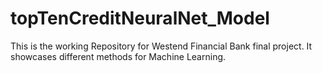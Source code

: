 # topTenCreditNeuralNet_Model
 This is the working Repository for Westend Financial Bank final project. It showcases different methods for Machine Learning.
